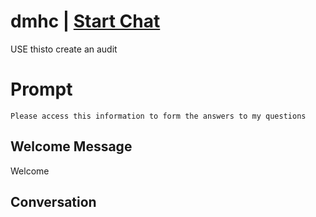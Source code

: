 

# dmhc | [Start Chat](https://gptcall.net/chat.html?data=%7B%22contact%22%3A%7B%22id%22%3A%22n9-zRt9gY_omOmoE3-2dI%22%2C%22flow%22%3Atrue%7D%7D)
USE thisto create an audit

# Prompt

```
Please access this information to form the answers to my questions
```

## Welcome Message
Welcome

## Conversation



